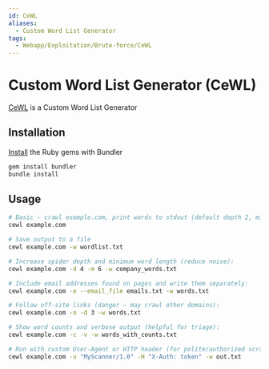 ```yaml
---
id: CeWL
aliases:
  - Custom Word List Generator
tags:
  - Webapp/Exploitation/Brute-force/CeWL
---
```


# Custom Word List Generator (CeWL)

[CeWL](https://github.com/digininja/CeWL) is a Custom Word List Generator

## Installation

[Install](https://github.com/digininja/CeWL?tab=readme-ov-file#installation)
the Ruby gems with Bundler

```sh
gem install bundler
bundle install
```

## Usage

```sh
# Basic — crawl example.com, print words to stdout (default depth 2, min word length 3)
cewl example.com

# Save output to a file
cewl example.com -w wordlist.txt

# Increase spider depth and minimum word length (reduce noise):
cewl example.com -d 4 -m 6 -w company_words.txt

# Include email addresses found on pages and write them separately:
cewl example.com -e --email_file emails.txt -w words.txt

# Follow off-site links (danger — may crawl other domains):
cewl example.com -o -d 3 -w words.txt

# Show word counts and verbose output (helpful for triage):
cewl example.com -c -v -w words_with_counts.txt

# Run with custom User-Agent or HTTP header (for polite/authorized scraping):
cewl example.com -u "MyScanner/1.0" -H "X-Auth: token" -w out.txt
```
